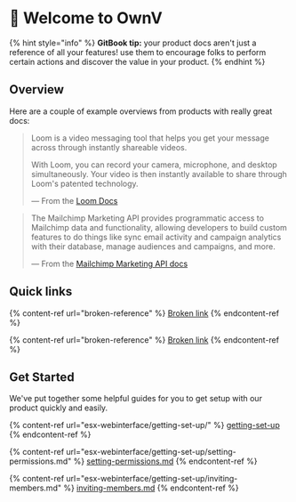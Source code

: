 # 👋 Welcome to OwnV

{% hint style="info" %}
**GitBook tip:** your product docs aren't just a reference of all your features! use them to encourage folks to perform certain actions and discover the value in your product.
{% endhint %}

## Overview

Here are a couple of example overviews from products with really great docs:

> Loom is a video messaging tool that helps you get your message across through instantly shareable videos.
>
> With Loom, you can record your camera, microphone, and desktop simultaneously. Your video is then instantly available to share through Loom's patented technology.
>
> — From the [Loom Docs](https://support.loom.com/hc/en-us/articles/360002158057-What-is-Loom-)

> The Mailchimp Marketing API provides programmatic access to Mailchimp data and functionality, allowing developers to build custom features to do things like sync email activity and campaign analytics with their database, manage audiences and campaigns, and more.
>
> — From the [Mailchimp Marketing API docs](https://mailchimp.com/developer/marketing/docs/fundamentals/)

## Quick links

{% content-ref url="broken-reference" %}
[Broken link](broken-reference)
{% endcontent-ref %}

{% content-ref url="broken-reference" %}
[Broken link](broken-reference)
{% endcontent-ref %}

## Get Started

We've put together some helpful guides for you to get setup with our product quickly and easily.

{% content-ref url="esx-webinterface/getting-set-up/" %}
[getting-set-up](esx-webinterface/getting-set-up/)
{% endcontent-ref %}

{% content-ref url="esx-webinterface/getting-set-up/setting-permissions.md" %}
[setting-permissions.md](esx-webinterface/getting-set-up/setting-permissions.md)
{% endcontent-ref %}

{% content-ref url="esx-webinterface/getting-set-up/inviting-members.md" %}
[inviting-members.md](esx-webinterface/getting-set-up/inviting-members.md)
{% endcontent-ref %}
